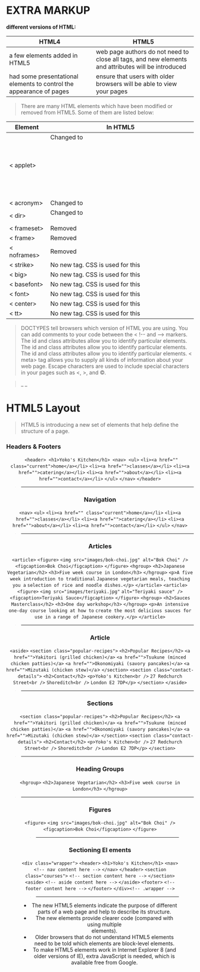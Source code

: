 # EXTRA MARKUP 

>

**different versions of HTML:**

|HTML4|HTML5|
|---|---|
|a few elements added in HTML5 |web page authors do not need to close all tags, and new elements and attributes will be introduced|
|had some presentational elements to control the appearance of pages|ensure that users with older browsers will be able to view your pages|


>There are many HTML elements which have been modified or removed from HTML5. Some of them are listed below:

|Element|	In HTML5|
|---|---|
|< applet>|Changed to <object>|
|< acronym>|Changed to <abbr>|
|< dir>|	Changed to <ul>|
|< frameset>|Removed|
|< frame>|Removed|
|< noframes>|Removed|
|< strike>|	No new tag. CSS is used for this|
|< big>|	No new tag. CSS is used for this|
|< basefont>|	No new tag. CSS is used for this|
|< font>|	No new tag. CSS is used for this|
|< center>|	No new tag. CSS is used for this|
|< tt>|	No new tag. CSS is used for this|


>DOCTYPES tell browsers which version of HTML you
are using.
>You can add comments to your code between the
 < !-- and --> markers.
 The id and class attributes allow you to identify
particular elements.
The id and class attributes allow you to identify
particular elements.
The id and class attributes allow you to identify
particular elements.
< meta> tag allows you to supply all kinds of
information about your web page.
Escape characters are used to include special
characters in your pages such as <, >, and ©.

>_
>_

# HTML5 Layout

>HTML5 is introducing a new set of elements that help define the structure of a page.



### Headers & Footers
<header> <footer> 

` <header> <h1>Yoko's Kitchen</h1> <nav> <ul>`
`<li><a href="" class="current">home</a></li>`
`<li><a href="">classes</a></li>`
`<li><a href="">catering</a></li>`
`<li><a href="">about</a></li>`
`<li><a href="">contact</a></li>`
`</ul>`
`</nav>`
`</header>`


> ----------------------------
### Navigation
<nav>

`<nav>`
`<ul>`
`<li><a href="" class="current">home</a></li>`
`<li><a href="">classes</a></li>`
`<li><a href="">catering</a></li>`
`<li><a href="">about</a></li>`
`<li><a href="">contact</a></li>`
`</ul>`
`</nav>`
> ----------------------------
### Articles
<article>

`<article>`
`<figure>`
`<img src="images/bok-choi.jpg" alt="Bok Choi" />`
`<figcaption>Bok Choi</figcaption>`
`</figure>`
`<hgroup>`
`<h2>Japanese Vegetarian</h2>`
`<h3>Five week course in London</h3>`
`</hgroup>`
`<p>A five week introduction to traditional`
`Japanese vegetarian meals, teaching you a`
`selection of rice and noodle dishes.</p>`
`</article>`
`<article>`
`<figure>`
`<img src="images/teriyaki.jpg"`
`alt="Teriyaki sauce" />`
`<figcaption>Teriyaki Sauce</figcaption>`
`</figure>`
`<hgroup>`
`<h2>Sauces Masterclass</h2>`
`<h3>One day workshop</h3>`
`</hgroup>`
`<p>An intensive one-day course looking at how to`
`create the most delicious sauces for use in a`
`range of Japanese cookery.</p>`
`</article>`

> ----------------------------
### Article
<aside>

`<aside>`
`<section class="popular-recipes">`
`<h2>Popular Recipes</h2>`
`<a href="">Yakitori (grilled chicken)</a>`
`<a href="">Tsukune (minced chicken patties)</a>`
`<a href="">Okonomiyaki (savory pancakes)</a>`
`<a href="">Mizutaki (chicken stew)</a`>
`</section>`
`<section class="contact-details">`
`<h2>Contact</h2>`
`<p>Yoko's Kitchen<br />`
`27 Redchurch Street<br />`
`Shoreditch<br />`
`London E2 7DP</p>`
`</section>`
`</aside>`

> ----------------------------
### Sections
<section>

`<section class="popular-recipes">`
`<h2>Popular Recipes</h2>`
`<a href="">Yakitori (grilled chicken)</a>`
`<a href="">Tsukune (minced chicken patties)</a>`
`<a href="">Okonomiyaki (savory pancakes)</a>`
`<a href="">Mizutaki (chicken stew)</a>`
`</section>`
`<section class="contact-details">`
`<h2>Contact</h2>`
`<p>Yoko's Kitchen<br />`
`27 Redchurch Street<br />`
`Shoreditch<br />`
`London E2 7DP</p>`
`</section>`

> ----------------------------
### Heading Groups
<hgroup>


`<hgroup>`
`<h2>Japanese Vegetarian</h2>`
`<h3>Five week course in London</h3>`
`</hgroup>`


> ----------------------------
### Figures
<figure> <figcaption>

`<figure>`
`<img src="images/bok-choi.jpg" alt="Bok Choi" />`
`<figcaption>Bok Choi</figcaption>`
`</figure>`

> ----------------------------
### Sectioning El ements
<div>


`<div class="wrapper">`
`<header>`
`<h1>Yoko's Kitchen</h1>`
`<nav>`
`<!-- nav content here -->`
`</nav>`
`</header>`
`<section class="courses">`
`<!-- section content here -->`
`</section>`
`<aside>`
`<!-- aside content here -->`
`</aside>`
`<footer>`
`<!-- footer content here -->`
`</footer>`
`</div><!-- .wrapper -->`

> ----------------------------
* The new HTML5 elements indicate the purpose of
different parts of a web page and help to describe
its structure.
* The new elements provide clearer code (compared
with using multiple <div> elements).
* Older browsers that do not understand HTML5
elements need to be told which elements are
block-level elements.
* To make HTML5 elements work in Internet Explorer 8
(and older versions of IE), extra JavaScript is needed,
which is available free from Google.
